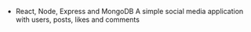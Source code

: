 * React, Node, Express and MongoDB
A simple social media application with users, posts, likes and comments

